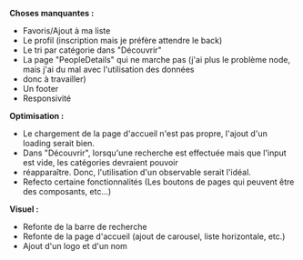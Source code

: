 **Choses manquantes :**

* Favoris/Ajout à ma liste
* Le profil (inscription mais je préfère attendre le back)
* Le tri par catégorie dans "Découvrir"
* La page "PeopleDetails" qui ne marche pas (j'ai plus le problème node, mais j'ai du mal avec l'utilisation des données
* donc à travailler)
* Un footer
* Responsivité


**Optimisation :**

* Le chargement de la page d'accueil n'est pas propre, l'ajout d'un loading serait bien.
* Dans "Découvrir", lorsqu'une recherche est effectuée mais que l'input est vide, les catégories devraient pouvoir
* réapparaître. Donc, l'utilisation d'un observable serait l'idéal.
* Refecto certaine fonctionnalités (Les boutons de pages qui peuvent être des composants, etc...)


**Visuel :**

* Refonte de la barre de recherche
* Refonte de la page d'accueil (ajout de carousel, liste horizontale, etc.)
* Ajout d'un logo et d'un nom